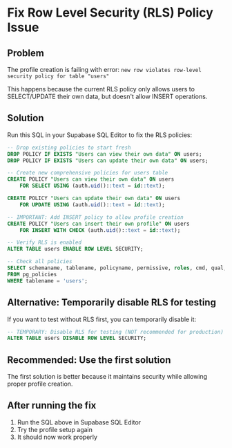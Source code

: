 # Fix Row Level Security (RLS) Policy Issue

## Problem
The profile creation is failing with error: `new row violates row-level security policy for table "users"`

This happens because the current RLS policy only allows users to SELECT/UPDATE their own data, but doesn't allow INSERT operations.

## Solution
Run this SQL in your Supabase SQL Editor to fix the RLS policies:

```sql
-- Drop existing policies to start fresh
DROP POLICY IF EXISTS "Users can view their own data" ON users;
DROP POLICY IF EXISTS "Users can update their own data" ON users;

-- Create new comprehensive policies for users table
CREATE POLICY "Users can view their own data" ON users
    FOR SELECT USING (auth.uid()::text = id::text);

CREATE POLICY "Users can update their own data" ON users
    FOR UPDATE USING (auth.uid()::text = id::text);

-- IMPORTANT: Add INSERT policy to allow profile creation
CREATE POLICY "Users can insert their own profile" ON users
    FOR INSERT WITH CHECK (auth.uid()::text = id::text);

-- Verify RLS is enabled
ALTER TABLE users ENABLE ROW LEVEL SECURITY;

-- Check all policies
SELECT schemaname, tablename, policyname, permissive, roles, cmd, qual, with_check
FROM pg_policies 
WHERE tablename = 'users';
```

## Alternative: Temporarily disable RLS for testing
If you want to test without RLS first, you can temporarily disable it:

```sql
-- TEMPORARY: Disable RLS for testing (NOT recommended for production)
ALTER TABLE users DISABLE ROW LEVEL SECURITY;
```

## Recommended: Use the first solution
The first solution is better because it maintains security while allowing proper profile creation.

## After running the fix
1. Run the SQL above in Supabase SQL Editor
2. Try the profile setup again
3. It should now work properly